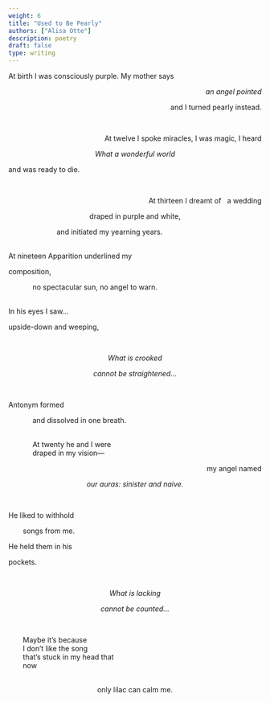 ```yaml
---
weight: 6
title: "Used to Be Pearly"
authors: ["Alisa Otte"]
description: poetry 
draft: false
type: writing
---
```


At birth I was consciously purple. My mother says<br>
<p style="text-align: right"><em>an angel pointed</em></p>
<p style="text-align: right">and I turned pearly instead.</p><br>


<p style="text-align: right">At twelve I spoke miracles, I was magic, I heard</p>
<p style="text-align: center"><em>What a wonderful world</p></em>
<p style="text-align: left">and was ready to die.</p><br>

<p style="text-align: right">At thirteen I dreamt of &nbsp;&nbsp;a wedding</p>
<p style="text-align: center">draped in purple and white,</p>
<span style="padding-left:10vw;">and initiated my yearning years.</span><br><br>

<p style="text-align: left">At nineteen Apparition underlined my</p>
<p style="text-align: left">composition,</p>
<span style="padding-left:5vw;">no spectacular sun, no angel to warn.</span><br><br>

<p style="text-align: left">In his eyes I saw…</p>
<p style="text-align: left">upside-down and weeping,</p><br>

<p style="text-align: center"><em>What is crooked</em></p>
<p style="text-align: center"><em>cannot be straightened…</em></p><br>

<p style="text-align: left">Antonym formed</p>
<span style="padding-left:5vw;">and dissolved in one breath.</span><br><br>

<span style="padding-left:5vw;">At twenty he and I were</span><br>
<span style="padding-left:5vw;">draped in my vision—</span><br>

<p style="text-align: right">my angel named</p>
<p style="text-align: center"><em>our auras: sinister and naive.</em></p><br>

<p style="text-align: left"> He liked to withhold</p>
<span style="padding-left:3vw;">songs from me.</span><br>
<p style="text-align: left">He held them in his</p>
<p style="text-align: left">pockets.</p><br>

<p style="text-align: center"><em>What is lacking</em></p>
<p style="text-align: center"><em>cannot be counted…</em></p><br>

<span style="padding-left:3vw;">Maybe it’s because</span><br>
<span style="padding-left:3vw;">I don’t like the song </span><br>
<span style="padding-left:3vw;">that’s stuck in my head that</span><br>
<span style="padding-left:3vw;">now</span><br><br>

<p style="text-align: center">only lilac can calm me.</p>